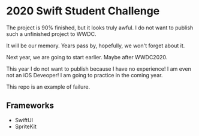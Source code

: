 # 2020 Swift Student Challenge
The project is 90% finished, but it looks truly awful. I do not want to publish such a unfinished project to WWDC.

It will be our memory. Years pass by, hopefully, we won't forget about it. 

Next year, we are going to start earlier. Maybe after WWDC2020.

This year I do not want to publish because I have no experience! I am even not an iOS Deveoper! I am going to practice in the coming year.

This repo is an example of failure.
## Frameworks
* SwiftUI
* SpriteKit
